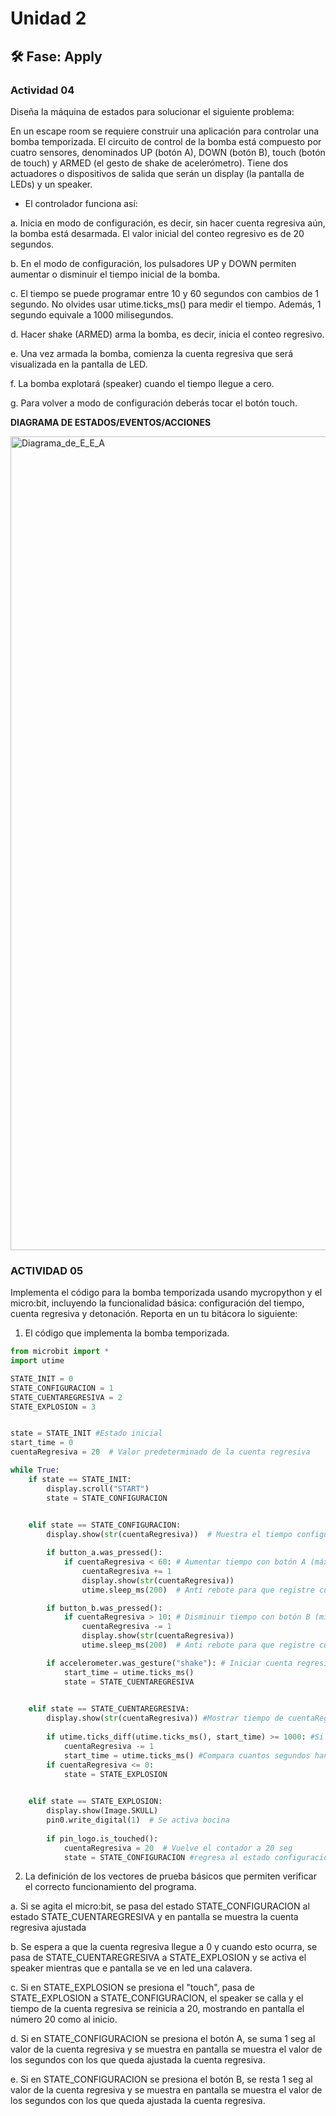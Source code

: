 # Unidad 2


## 🛠 Fase: Apply


### Actividad 04

Diseña la máquina de estados para solucionar el siguiente problema:

En un escape room se requiere construir una aplicación para controlar una bomba temporizada. El circuito de control de la bomba está compuesto por cuatro sensores, denominados UP (botón A), DOWN (botón B), touch (botón de touch) y ARMED (el gesto de shake de acelerómetro). Tiene dos actuadores o dispositivos de salida que serán un display (la pantalla de LEDs) y un speaker.

- El controlador funciona así:

a. Inicia en modo de configuración, es decir, sin hacer cuenta regresiva aún, la bomba está desarmada. El valor inicial del conteo regresivo es de 20 segundos.

b. En el modo de configuración, los pulsadores UP y DOWN permiten aumentar o disminuir el tiempo inicial de la bomba.

c. El tiempo se puede programar entre 10 y 60 segundos con cambios de 1 segundo. No olvides usar utime.ticks_ms() para medir el tiempo. Además, 1 segundo equivale a 1000 milisegundos.

d. Hacer shake (ARMED) arma la bomba, es decir, inicia el conteo regresivo.

e. Una vez armada la bomba, comienza la cuenta regresiva que será visualizada en la pantalla de LED.

f. La bomba explotará (speaker) cuando el tiempo llegue a cero.

g. Para volver a modo de configuración deberás tocar el botón touch.

**DIAGRAMA DE ESTADOS/EVENTOS/ACCIONES**


<img width="1251" height="1302" alt="Diagrama_de_E_E_A" />


### ACTIVIDAD 05

Implementa el código para la bomba temporizada usando mycropython y el micro:bit, incluyendo la funcionalidad básica: configuración del tiempo, cuenta regresiva y detonación. Reporta en un tu bitácora lo siguiente:

1. El código que implementa la bomba temporizada.

```Python
from microbit import *
import utime

STATE_INIT = 0
STATE_CONFIGURACION = 1
STATE_CUENTAREGRESIVA = 2
STATE_EXPLOSION = 3


state = STATE_INIT #Estado inicial
start_time = 0
cuentaRegresiva = 20  # Valor predeterminado de la cuenta regresiva

while True:
    if state == STATE_INIT:
        display.scroll("START")
        state = STATE_CONFIGURACION

    
    elif state == STATE_CONFIGURACION:
        display.show(str(cuentaRegresiva))  # Muestra el tiempo configurado

        if button_a.was_pressed():
            if cuentaRegresiva < 60: # Aumentar tiempo con botón A (máx 60)
                cuentaRegresiva += 1
                display.show(str(cuentaRegresiva))
                utime.sleep_ms(200)  # Anti rebote para que registre cuando se presiona el botón A

        if button_b.was_pressed():
            if cuentaRegresiva > 10: # Disminuir tiempo con botón B (mín 10)
                cuentaRegresiva -= 1
                display.show(str(cuentaRegresiva))
                utime.sleep_ms(200)  # Anti rebote para que registre cuando se presiona el botón B

        if accelerometer.was_gesture("shake"): # Iniciar cuenta regresiva con agitar
            start_time = utime.ticks_ms()
            state = STATE_CUENTAREGRESIVA

            
    elif state == STATE_CUENTAREGRESIVA:
        display.show(str(cuentaRegresiva)) #Mostrar tiempo de cuentaRegresiva en leds (se actualiza cada seg que pasa)
        
        if utime.ticks_diff(utime.ticks_ms(), start_time) >= 1000: #Si pasa 1 seg, se reduce de a 1 el valor de cuentaRegresiva y eso se ve en pantalla
            cuentaRegresiva -= 1
            start_time = utime.ticks_ms() #Compara cuantos segundos han pasado desde el inicio de la cuenta regresiva
        if cuentaRegresiva <= 0:
            state = STATE_EXPLOSION

    
    elif state == STATE_EXPLOSION:
        display.show(Image.SKULL)
        pin0.write_digital(1)  # Se activa bocina
        
        if pin_logo.is_touched():
            cuentaRegresiva = 20  # Vuelve el contador a 20 seg
            state = STATE_CONFIGURACION #regresa al estado configuración
```

2. La definición de los vectores de prueba básicos que permiten verificar el correcto funcionamiento del programa.

a. Si se agita el micro:bit, se pasa del estado STATE_CONFIGURACION al estado STATE_CUENTAREGRESIVA y en pantalla se muestra la cuenta regresiva ajustada

b. Se espera a que la cuenta regresiva llegue a 0 y cuando esto ocurra, se pasa de STATE_CUENTAREGRESIVA a STATE_EXPLOSION y se activa el speaker mientras que e pantalla se ve en led una calavera.

c. Si en STATE_EXPLOSION se presiona el "touch", pasa de STATE_EXPLOSION a STATE_CONFIGURACION, el speaker se calla y el tiempo de la cuenta regresiva se reinicia a 20, mostrando en pantalla el número 20 como al inicio.

d. Si en STATE_CONFIGURACION se presiona el botón A, se suma 1 seg al valor de la cuenta regresiva y se muestra en pantalla se muestra el valor de los segundos con los que queda ajustada la cuenta regresiva.

e. Si en STATE_CONFIGURACION se presiona el botón B, se resta 1 seg al valor de la cuenta regresiva y se muestra en pantalla se muestra el valor de los segundos con los que queda ajustada la cuenta regresiva.





